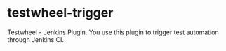 # testwheel-trigger
Testwheel - Jenkins Plugin.  You use this plugin to trigger test automation through Jenkins CI. 
